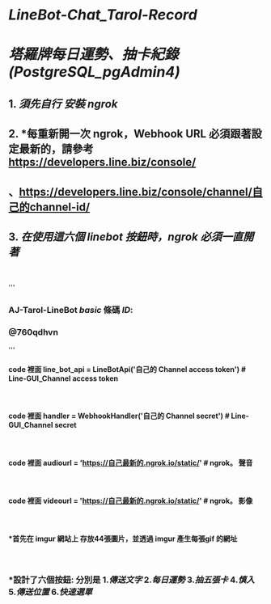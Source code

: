# _LineBot-Chat_Tarol-Record_
# _塔羅牌每日運勢、抽卡紀錄 (PostgreSQL_pgAdmin4)_

## 1. *須先自行 安裝 ngrok*
## 2. *每重新開一次 ngrok，Webhook URL 必須跟著設定最新的，請參考 https://developers.line.biz/console/
## 、https://developers.line.biz/console/channel/自己的channel-id/
## 3. *在使用這六個 linebot 按鈕時，ngrok 必須一直開著*
<br/>

'''
### AJ-Tarol-LineBot _basic_ 條碼 _ID_:  
### @760qdhvn
'''
<br/>

#### code 裡面 line_bot_api = LineBotApi('自己的 Channel access token') # Line-GUI_Channel access token
<br/>

#### code 裡面 handler = WebhookHandler('自己的 Channel secret') # Line-GUI_Channel secret
<br/>

#### code 裡面 audiourl = 'https://自己最新的.ngrok.io/static/' # ngrok。 聲音
<br/>

#### code 裡面 videourl = 'https://自己最新的.ngrok.io/static/' # ngrok。 影像
<br/>

#### *首先在 imgur 網站上 存放44張圖片，並透過 imgur 產生每張gif 的網址
<br/>

### *設計了六個按鈕: 分別是 1._傳送文字_ 2._每日運勢_ 3._抽五張卡_ 4._慎入_ 5._傳送位置_ 6._快速選單_
<br/>

